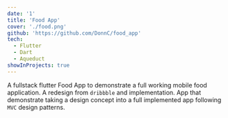 ```yaml
---
date: '1'
title: 'Food App'
cover: './food.png'
github: 'https://github.com/DonnC/food_app'
tech:
  - Flutter
  - Dart
  - Aqueduct
showInProjects: true
---
```


A fullstack flutter Food App to demonstrate a full working mobile food application. A redesign from `dribbble` and implementation.
App that demonstrate taking a design concept into a full implemented app following `MVC` design patterns.